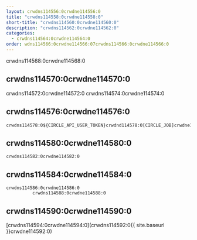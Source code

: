```yaml
---
layout: crwdns114556:0crwdne114556:0
title: "crwdns114558:0crwdne114558:0"
short-title: "crwdns114560:0crwdne114560:0"
description: "crwdns114562:0crwdne114562:0"
categories:
  - crwdns114564:0crwdne114564:0
order: wdns114566:0crwdne114566:07crwdns114566:0crwdne114566:0
---
```

crwdns114568:0crwdne114568:0

## crwdns114570:0crwdne114570:0

crwdns114572:0crwdne114572:0 crwdns114574:0crwdne114574:0

## crwdns114576:0crwdne114576:0

    crwdns114578:0${CIRCLE_API_USER_TOKEN}crwdnd114578:0[CIRCLE_JOB]crwdne114578:0
    

## crwdns114580:0crwdne114580:0

    crwdns114582:0crwdne114582:0
    

## crwdns114584:0crwdne114584:0

    crwdns114586:0crwdne114586:0
              crwdns114588:0crwdne114588:0
    

## crwdns114590:0crwdne114590:0

[crwdns114594:0crwdne114594:0](crwdns114592:0{{ site.baseurl }}crwdne114592:0)